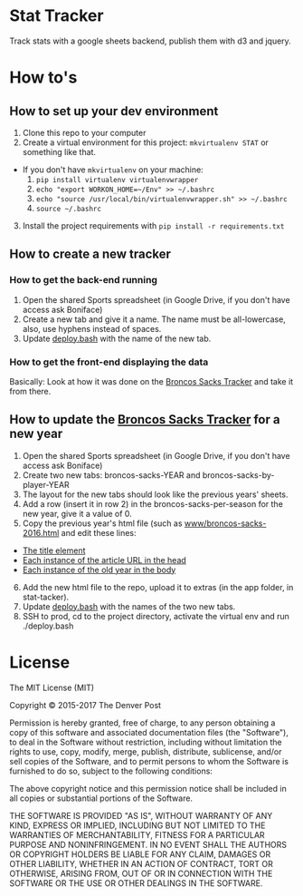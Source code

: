 # Stat Tracker
Track stats with a google sheets backend, publish them with d3 and jquery.

# How to's

## How to set up your dev environment

1. Clone this repo to your computer
2. Create a virtual environment for this project: `mkvirtualenv STAT` or something like that. 
  * If you don't have `mkvirtualenv` on your machine:
    1. `pip install virtualenv virtualenvwrapper`
    2. `echo "export WORKON_HOME=~/Env" >> ~/.bashrc`
    3. `echo "source /usr/local/bin/virtualenvwrapper.sh" >> ~/.bashrc`
    4. `source ~/.bashrc`
3. Install the project requirements with `pip install -r requirements.txt`

## How to create a new tracker

### How to get the back-end running

1. Open the shared Sports spreadsheet (in Google Drive, if you don't have access ask Boniface)
2. Create a new tab and give it a name. The name must be all-lowercase, also, use hyphens instead of spaces.
3. Update [deploy.bash](deploy.bash) with the name of the new tab.

### How to get the front-end displaying the data

Basically: Look at how it was done on the [Broncos Sacks Tracker](www/broncos-sacks-2016.html) and take it from there.

## How to update the [Broncos Sacks Tracker](http://www.denverpost.com/2016/09/14/denver-broncos-sack-tracker-2016/) for a new year

1. Open the shared Sports spreadsheet (in Google Drive, if you don't have access ask Boniface)
2. Create two new tabs: broncos-sacks-YEAR and broncos-sacks-by-player-YEAR
3. The layout for the new tabs should look like the previous years' sheets.
4. Add a row (insert it in row 2) in the broncos-sacks-per-season for the new year, give it a value of 0.
5. Copy the previous year's html file (such as [www/broncos-sacks-2016.html](www/broncos-sacks-2016.html) and edit these lines:
  * [The title element](www/broncos-sacks-2016.html#L7)
  * [Each instance of the article URL in the head](www/broncos-sacks-2016.html#L9)
  * [Each instance of the old year in the body](www/broncos-sacks-2016.html#L151)
6. Add the new html file to the repo, upload it to extras (in the app folder, in stat-tacker).
7. Update [deploy.bash](deploy.bash) with the names of the two new tabs.
8. SSH to prod, cd to the project directory, activate the virtual env and run ./deploy.bash

# License

The MIT License (MIT)

Copyright © 2015-2017 The Denver Post

Permission is hereby granted, free of charge, to any person obtaining a copy
of this software and associated documentation files (the "Software"), to deal
in the Software without restriction, including without limitation the rights
to use, copy, modify, merge, publish, distribute, sublicense, and/or sell
copies of the Software, and to permit persons to whom the Software is
furnished to do so, subject to the following conditions:

The above copyright notice and this permission notice shall be included in all
copies or substantial portions of the Software.

THE SOFTWARE IS PROVIDED "AS IS", WITHOUT WARRANTY OF ANY KIND, EXPRESS OR
IMPLIED, INCLUDING BUT NOT LIMITED TO THE WARRANTIES OF MERCHANTABILITY,
FITNESS FOR A PARTICULAR PURPOSE AND NONINFRINGEMENT. IN NO EVENT SHALL THE
AUTHORS OR COPYRIGHT HOLDERS BE LIABLE FOR ANY CLAIM, DAMAGES OR OTHER
LIABILITY, WHETHER IN AN ACTION OF CONTRACT, TORT OR OTHERWISE, ARISING FROM,
OUT OF OR IN CONNECTION WITH THE SOFTWARE OR THE USE OR OTHER DEALINGS IN THE
SOFTWARE.
